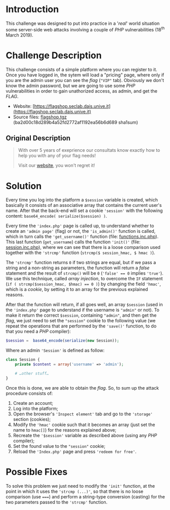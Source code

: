 # Introduction
This challenge was designed to put into practice in a '*real*' world situation some server-side web attacks involving a couple of *PHP* vulnerabilities (18<sup>th</sup> March 2019).

# Challenge Description
This challenge consists of a simple platform where you can register to it. Once you have logged in, the sytem will load a "pricing" page, where only if you are the admin user you can see the *flag* (`"VIP"` tab). Obviously we don't know the admin password, but we are going to use some *PHP* vulnerabilities in order to gain unathorized access, as admin, and get the *FLAG*.

* Website: [https://flagshop.seclab.dais.unive.it](https://flagshop.seclab.dais.unive.it)
* Source files: [flagshop.tgz](Resources/flagshop.tgz) (ba2d00c18d289b4a52fd2772af1192ea56b6d689 sha1sum)

## Original Description
>With over 5 years of exeprience our consultats know exactly how to help you with any of your flag needs!
>
>Visit our [website](https://flagshop.seclab.dais.unive.it), you won't regret it!

# Solution
Every time you log into the platform a `$session` variable is created, which basically it consists of an associative array that contains the current user's name. After that the back-end will set a cookie `'session'` with the following content: `base64_encode( serialize($session) )`.

Every time the `'index.php'` page is called up, to understand whether to create an `'admin page'` (flag) or not, the `'is_admin()'` function is called, which in turn calls the `'get_username()'` function (file: [functions.inc.php](Resources/flagshop/includes/functions.inc.php)). This last function (`get_username`) calls the function `'init()'` (file: [session.inc.php](Resources/flagshop/includes/session.inc.php)), where we can see that there is a loose comparison used together with the `'strcmp'` function  (`strcmp($ session_hmac, $ hmac )`).

The `'strcmp'` function returns `0` if two strings are equal, but if we pass a string and a non-string as parameters, the function will return a *false* statement and the result of `strcmp()` will be `0` (`'false' == 0` implies `'true'`).
We use this technique, called *array injection*, to overcome the `IF` statement (`if ( strcmp($session_hmac, $hmac) == 0 )`) by changing the field `'hmac'`, which is a *cookie*, by setting it to an array for the previous explained reasons.

After that the function will return, if all goes well, an array `$session` (used in the `'index.php'` page to understand if the username is `"admin"` or not). To make it return the correct `$session`, containing `"admin"`, and then get the *flag*, we just need to set the `"session"` cookie to the following value (we repeat the operations that are performed by the `'save()'` function, to do that you need a *PHP* compiler):

```php
$session =  base64_encode(serialize(new Session));
```

Where an admin `'Session'` is defined as follow:
```php
class Session {
	private $content = array('username' => 'admin');

	# …other stuff…
}
```

Once this is done, we are able to obtain the *flag*. So, to sum up the attack procedure consists of:
1. Create an account;
2. Log into the platform;
3. Open the browser's `'Inspect element'` tab and go to the `'storage'` section (cookies);
4. Modify the `'hmac'` cookie such that it becomes an array (just set the name to `hmac[]`) for the reasons explained above;
5. Recreate the `'$session'` variable as described above (using any *PHP* compiler);
6. Set the found value to the `"session"` cookie;
7. Reload the `'Index.php'` page and press `'redeem for free'`.

# Possible Fixes
To solve this problem we just need to modify the `'init'` function, at the point in which it uses the `'strcmp (...)'`, so that there is no loose comparison (use `===`) and perform a string-type conversion (casting) for the two parameters passed to the `'strcmp'` function.
